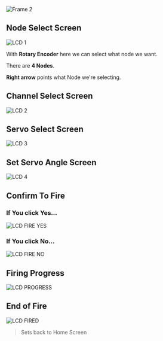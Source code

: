 ![Frame 2](https://github.com/DzoniCodec06/Ispaljivac-Vatrometa-Firmware/assets/60019990/070630b8-c5e2-44d3-bfa3-b3ddeaa3c8f7)

<!-- ![Sika 4](https://github.com/DzoniCodec06/Ispaljivac-Vatrometa-Firmware/assets/60019990/98958c96-a0bd-4db3-94ba-98790aa37979) -->

<!-- Ispaljivac-Vatrometa-Firmware  -->

<!-- This is Firmware Porgrams for Mainboard and Nodeboard. -->

## Node Select Screen

![LCD 1](https://github.com/DzoniCodec06/Ispaljivac-Vatrometa-Firmware/assets/60019990/d82392b6-4a1d-4bf8-88cf-29c0b4b4ba8f)

With **Rotary Encoder** here we can select what node we want.

There are **4 Nodes**. 

**Right arrow** points what Node we're selecting.

## Channel Select Screen

![LCD 2](https://github.com/DzoniCodec06/Ispaljivac-Vatrometa-Firmware/assets/60019990/72ffce1c-4c9a-4ed4-a378-222266fe6b80)

## Servo Select Screen

![LCD 3](https://github.com/DzoniCodec06/Ispaljivac-Vatrometa-Firmware/assets/60019990/37af60d5-f9d4-4587-a9c8-b79da6bfb099)

## Set Servo Angle Screen

![LCD 4](https://github.com/DzoniCodec06/Ispaljivac-Vatrometa-Firmware/assets/60019990/cba33bda-a6a2-4c4d-b3b6-8ab4a9945177)

## Confirm To Fire

### If You click Yes...

![LCD FIRE YES](https://github.com/DzoniCodec06/Ispaljivac-Vatrometa-Firmware/assets/60019990/cab3763a-a097-40ad-bddc-0094639c3238)

### If You click No...

![LCD FIRE NO](https://github.com/DzoniCodec06/Ispaljivac-Vatrometa-Firmware/assets/60019990/b969af03-6adf-465f-8bd8-c789757860e8)

## Firing Progress

![LCD PROGRESS](https://github.com/DzoniCodec06/Ispaljivac-Vatrometa-Firmware/assets/60019990/d74a8734-d5f7-40e8-8a1f-642b183f7fe4)

## End of Fire

![LCD FIRED](https://github.com/DzoniCodec06/Ispaljivac-Vatrometa-Firmware/assets/60019990/25df8bdc-8b74-4fbd-b47b-1914e48428ee)

> Sets back to Home Screen


